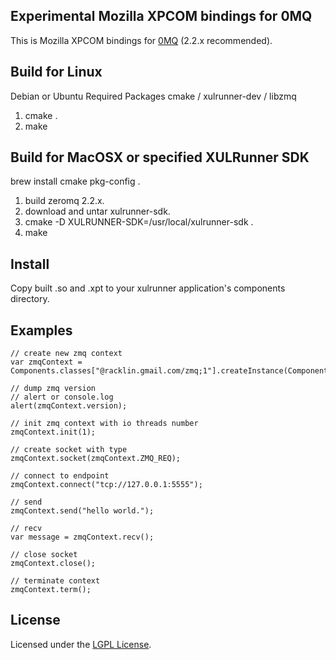 Experimental Mozilla XPCOM bindings for 0MQ
----------------------------------------
This is Mozilla XPCOM bindings for [0MQ](http://www.zeromq.org) (2.2.x recommended).


Build for Linux
----------------------------------------
Debian or Ubuntu 
Required Packages cmake / xulrunner-dev / libzmq

1. cmake .
2. make

Build for MacOSX or specified XULRunner SDK
----------------------------------------
brew install cmake pkg-config .

1. build zeromq 2.2.x.
2. download and untar xulrunner-sdk.
3. cmake -D XULRUNNER-SDK=/usr/local/xulrunner-sdk .
4. make

Install
----------------------------------------
Copy built .so and .xpt to your xulrunner application's components directory.


Examples
----------------------------------------
```
// create new zmq context
var zmqContext = Components.classes["@racklin.gmail.com/zmq;1"].createInstance(Components.interfaces.nsIZMQ);

// dump zmq version
// alert or console.log
alert(zmqContext.version);

// init zmq context with io threads number
zmqContext.init(1);

// create socket with type
zmqContext.socket(zmqContext.ZMQ_REQ);

// connect to endpoint
zmqContext.connect("tcp://127.0.0.1:5555");

// send
zmqContext.send("hello world.");

// recv
var message = zmqContext.recv();

// close socket
zmqContext.close();

// terminate context
zmqContext.term();

```

License
-----------------------------
Licensed under the [LGPL License](http://www.gnu.org/licenses/lgpl.html).

